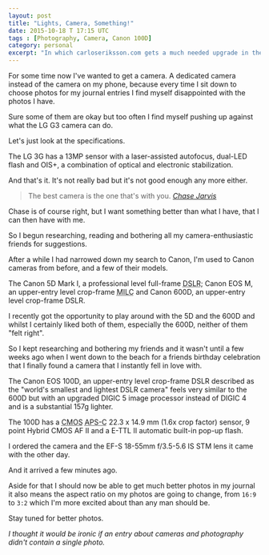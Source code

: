 ```yaml
---
layout: post
title: "Lights, Camera, Something!"
date: 2015-10-18 T 17:15 UTC
tags : [Photography, Camera, Canon 100D]
category: personal
excerpt: "In which carloseriksson.com gets a much needed upgrade in the form of a DSLR camera."
---
```

For some time now I've wanted to get a camera. A dedicated camera instead of the camera on my phone, because every time I sit down to choose photos for my journal entries I find myself disappointed with the photos I have.

Sure some of them are okay but too often I find myself pushing up against what the LG G3 camera can do.

Let's just look at the specifications.

The LG 3G has a 13MP sensor with a laser-assisted autofocus, dual-LED flash and OIS+, a combination of optical and electronic stabilization.

And that's it. It's not really bad but it's not good enough any more either.

> The best camera is the one that's with you. <cite><a href="http://www.chasejarvis.com/">Chase Jarvis</a></cite>

Chase is of course right, but I want something better than what I have, that I can then have with me.

So I begun researching, reading and bothering all my camera-enthusiastic friends for suggestions.

After a while I had narrowed down my search to Canon, I'm used to Canon cameras from before, and a few of their models.

The Canon 5D Mark I, a professional level full-frame <abbr title="digital single-lens reflex camera" class="small-caps">DSLR</abbr>; Canon EOS M, an upper-entry level crop-frame <abbr title="mirrorless interchangeable lens camera" class="small-caps">MILC</abbr> and Canon 600D, an upper-entry level crop-frame <abbr class="small-caps">DSLR</abbr>.

I recently got the opportunity to play around with the 5D and the 600D and whilst I certainly liked both of them, especially the 600D, neither of them "felt right".

So I kept researching and bothering my friends and it wasn't until a few weeks ago when I went down to the beach for a friends birthday celebration that I finally found a camera that I instantly fell in love with.

The Canon EOS 100D, an upper-entry level crop-frame <abbr class="small-caps">DSLR</abbr> described as the "world's smallest and lightest DSLR camera" feels very similar to the 600D but with an upgraded DIGIC 5 image processor instead of DIGIC 4 and is a substantial 157g lighter.

The 100D has a <abbr title="Complementary metal–oxide–semiconductor" class="small-caps">CMOS</abbr> <abbr title="Advanced Photo System type-C" class="small-caps">APS-C</abbr> 22.3 x 14.9 mm (1.6x crop factor) sensor, 9 point Hybrid CMOS AF II and a E-TTL II automatic built-in pop-up flash.

I ordered the camera and the EF-S 18-55mm f/3.5-5.6 IS STM lens it came with the other day.

And it arrived a few minutes ago.

Aside for that I should now be able to get much better photos in my journal it also means the aspect ratio on my photos are going to change, from <code>16:9</code> to <code>3:2</code> which I'm more excited about than any man should be.

Stay tuned for better photos.

*I thought it would be ironic if an entry about cameras and photography didn't contain a single photo.*